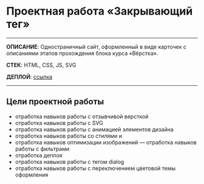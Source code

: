 # Проектная работа «Закрывающий тег»
___
**ОПИСАНИЕ**: Одностраничный сайт, оформленный в виде карточек с описаниями этапов прохождения блока курса «Вёрстка».

**СТЕК**: HTML, CSS, JS, SVG

**ДЕПЛОЙ**: [ссылка](https://nigilen.github.io/zakrivayuschiy-teg-f/)
___

## Цели проектной работы 
- отработка навыков работы с отзывчивой версткой
- отработка навыков работы с SVG
- отработка навыков работы с анимацией элементов дизайна
- отработка навыков работы со стилями и 
- отработка навыков оптимизации изображений
— отработка навыков работы с фильтрами
- отработка деплоя
- отработка навыков работы с тегом dialog
- отработка навыков работы с переключением цветовой темы оформления
